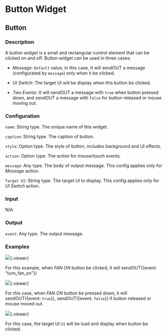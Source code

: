 Button Widget
======
## Button

### Description

A button widget is a small and rectangular control element that can be clicked on and off. Button widget can be used in three cases:

+ *Message*: `Default` value, In this case, It will sendOUT a message (configurated by `message`) only when it be clicked.

+ *UI Switch*: The target UI will be display when this button be clicked.

+ *Two Events*: It will sendOUT a message with `true` when button pressed down, and sendOUT a message with `false` for button released or mouse moving out.


### Configuration

`name`: String type. The unique name of this widget.

`caption`: String type. The caption of button.

`style`: Option type. The style of button, includes background and UI effects.

`action`: Option type. The action for mouse/touch events.

`message`: Any type. The body of output message. This config applies only for *Message* action.

`Target UI`: String type. The target UI to display. This config applies only for *UI Switch* action.

### Input

N/A

### Output

`event`: Any type. The output message.

### Examples

![](./doc/pic/refer/button1.png){.viewer}

For this example, when *FAN ON* button be clicked, it will sendOUT({event: "turn_fan_on"})


![](./doc/pic/refer/button2.png){.viewer}

For this case, when *FAN ON* button be pressed down, it will sendOUT({event: `true`}),
sendOUT({event: `false`}) if button released or mouse moved out.

![](./doc/pic/refer/button3.png){.viewer}

For this case, the target UI `U1` will be load and display when button be clicked.
